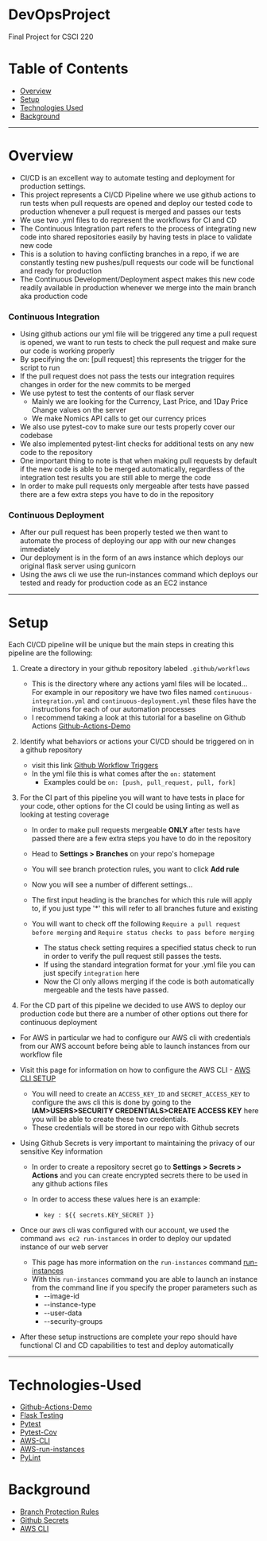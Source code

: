 # DevOpsProject
Final Project for CSCI 220

# Table of Contents
* [Overview](#Overview)
* [Setup](#Setup)
* [Technologies Used](#Technologies-Used)
* [Background](#Background)

---

# Overview 
- CI/CD is an excellent way to automate testing and deployment for production settings.
- This  project represents a CI/CD Pipeline where we use github actions to run tests when 
pull requests are opened and deploy our tested code to production whenever a pull request is merged and passes our tests
- We use two .yml files to do represent the workflows for CI and CD
- The Continuous Integration part refers to the process of integrating new code into shared repositories easily by having tests in place to validate new code
- This is a solution to having conflicting branches in a repo, if we are constantly testing new pushes/pull requests our code will be functional and ready for production
- The Continuous Development/Deployment aspect makes this new code readily available in production whenever we merge into the main branch aka production code

### Continuous Integration
- Using github actions our yml file will be triggered any time a pull request is opened, we want to run tests to check the pull request and make sure our code is working properly
- By specifying the on: [pull request] this represents the trigger for the script to run
- If the pull request does not pass the tests our integration requires changes in order for the new commits to be merged
- We use pytest to test the contents of our flask server 
  - Mainly we are looking for the Currency, Last Price, and 1Day Price Change values on the server
  - We make Nomics API calls to get our currency prices
- We also use pytest-cov to make sure our tests properly cover our codebase 
- We also implemented pytest-lint checks for additional tests on any new code to the repository
- One important thing to note is that when making pull requests by default if the new code is able to be merged automatically, regardless of the integration test results you are still able to merge the code
- In order to make pull requests only mergeable after tests have passed there are a few extra steps you have to do in the repository


### Continuous Deployment
- After our pull request has been properly tested we then want to automate the process of deploying our app with our new changes immediately
- Our deployment is in the form of an aws instance which deploys our original flask server using gunicorn
- Using the aws cli we use the run-instances command which deploys our tested and ready for production code as an EC2 instance

---

# Setup
Each CI/CD pipeline will be unique but the main steps in creating this pipeline are the following:
1. Create a directory in your github repository labeled ```.github/workflows```
    
   - This is the directory where any actions yaml files will be located... For example in our repository we have 
   two files named ```continuous-integration.yml``` and ```continuous-deployment.yml``` these files have the instructions for each of our automation processes
   - I recommend taking a look at this tutorial for a baseline on Github Actions [Github-Actions-Demo](https://docs.github.com/en/actions/quickstart)

2. Identify what behaviors or actions your CI/CD should be triggered on in a github repository 
   
    - visit this link [Github Workflow Triggers](https://docs.github.com/en/actions/using-workflows/events-that-trigger-workflows)
    - In the yml file this is what comes after the ```on:``` statement
      - Examples could be ```on: [push, pull_request, pull, fork]```
3. For the CI part of this pipeline you will want to have tests in place for your code, other options for the CI could be using linting as well as looking at testing coverage
   - In order to make pull requests mergeable **ONLY** after tests have passed there are a few extra steps you have to do in the repository
   - Head to **Settings > Branches** on your repo's homepage
   - You will see branch protection rules, you want to click **Add rule**
   - Now you will see a number of different settings...
   - The first input heading is the branches for which this rule will apply to, if you just type '*' this will refer to all branches future and existing
   - You will want to check off the following ```Require a pull request before merging``` and ```Require status checks to pass before merging```

      - The status check setting requires a specified status check to run in order to verify the pull request still passes the tests.
      - If using the standard integration format for your .yml file you can just specify ```integration``` here
      - Now the CI only allows merging if the code is both automatically mergeable and the tests have passed.
4. For the CD part of this pipeline we decided to use AWS to deploy our production code but there are a number of other options out there for continuous deployment
- For AWS in particular we had to configure our AWS cli with credentials from our AWS account before being able to launch instances from our workflow file
- Visit this page for information on how to configure the AWS CLI - [AWS CLI SETUP](https://docs.aws.amazon.com/cli/latest/userguide/cli-configure-quickstart.html)
  - You will need to create an ```ACCESS_KEY_ID``` and ```SECRET_ACCESS_KEY``` to configure the aws cli this is done by going to the **IAM>USERS>SECURITY CREDENTIALS>CREATE ACCESS KEY** here you will be able to create these two credentials.
  - These credentials will be stored in our repo with Github secrets
- Using Github Secrets is very important to maintaining the privacy of our sensitive Key information
  
   - In order to create a repository secret go to **Settings > Secrets > Actions** and you can create encrypted secrets there to be used in any github actions files
   - In order to access these values here is an example: 
  
     - ```key : ${{ secrets.KEY_SECRET }}```
- Once our aws cli was configured with our account, we used the command ```aws ec2 run-instances``` in order to deploy our updated instance of our web server 

  - This page has more information on the ```run-instances``` command [run-instances](https://docs.aws.amazon.com/cli/latest/reference/ec2/run-instances.html)
  - With this ```run-instances``` command you are able to launch an instance from the command line if you specify the proper parameters such as 
      - --image-id
      - --instance-type
      - --user-data
      - --security-groups

- After these setup instructions are complete your repo should have functional CI and CD capabilities to test and deploy automatically


---

# Technologies-Used
- [Github-Actions-Demo](https://docs.github.com/en/actions/quickstart)
- [Flask Testing](https://flask.palletsprojects.com/en/1.1.x/testing/)
- [Pytest](https://docs.pytest.org/en/7.1.x/)
- [Pytest-Cov](https://github.com/marketplace/actions/pytester-cov)
- [AWS-CLI](https://aws.amazon.com/cli/)
- [AWS-run-instances](https://docs.aws.amazon.com/cli/latest/reference/ec2/run-instances.html)
- [PyLint](https://pylint.pycqa.org/en/latest/)

# Background
- [Branch Protection Rules](https://docs.github.com/en/repositories/configuring-branches-and-merges-in-your-repository/defining-the-mergeability-of-pull-requests/managing-a-branch-protection-rule)
- [Github Secrets](https://docs.github.com/en/actions/security-guides/encrypted-secrets)
- [AWS CLI](https://aws.amazon.com/cli/)

